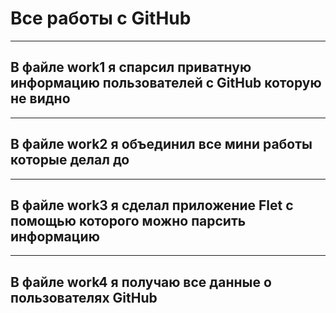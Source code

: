# Все работы с GitHub


------------------------------------------------------------------------------------------
В файле work1 я спарсил приватную информацию пользователей с GitHub которую не видно
------------------------------------------------------------------------------------------



------------------------------------------------------------------------------------------
В файле work2 я объединил все мини работы которые делал до
------------------------------------------------------------------------------------------



------------------------------------------------------------------------------------------
В файле work3 я сделал приложение Flet с помощью которого можно парсить информацию
------------------------------------------------------------------------------------------



------------------------------------------------------------------------------------------
В файле work4 я получаю все данные о пользователях GitHub
------------------------------------------------------------------------------------------
